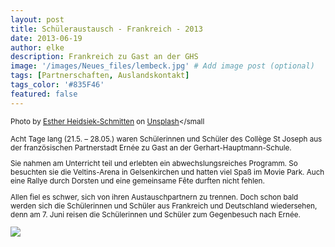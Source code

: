 ```yaml
---
layout: post
title: Schüleraustausch - Frankreich - 2013 
date: 2013-06-19
author: elke
description: Frankreich zu Gast an der GHS
image: '/images/Neues_files/lembeck.jpg' # Add image post (optional)
tags: [Partnerschaften, Auslandskontakt]
tags_color: '#835F46'
featured: false
---
```


<small>Photo by <a href="https://unsplash.com/@esther68?utm_content=creditCopyText&utm_medium=referral&utm_source=unsplash">Esther Heidsiek-Schmitten</a> on <a href="https://unsplash.com/photos/a-large-building-with-two-towers-next-to-a-body-of-water-S7W9IHnG9nY?utm_content=creditCopyText&utm_medium=referral&utm_source=unsplash">Unsplash</a></small

Acht Tage lang (21.5. – 28.05.) waren Schülerinnen und Schüler des Collège St Joseph aus der französischen Partnerstadt Ernée zu Gast an der Gerhart-Hauptmann-Schule.

Sie nahmen am Unterricht teil und erlebten ein abwechslungsreiches Programm.
So besuchten sie die Veltins-Arena in Gelsenkirchen und hatten viel Spaß im Movie Park.
Auch eine Rallye durch Dorsten und eine gemeinsame Fête durften nicht fehlen.

Allen fiel es schwer, sich von ihren Austauschpartnern zu trennen. Doch schon bald werden sich die Schülerinnen und Schüler aus Frankreich und Deutschland wiedersehen, denn am 7. Juni reisen die Schülerinnen und Schüler zum Gegenbesuch nach Ernée.

<img src="{{site.baseurl}}/images/Neues_files/Frankreich_Aus_2013.jpg"><br>
